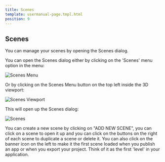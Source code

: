 ```yaml
---
title: Scenes
template: usermanual-page.tmpl.html
position: 9
---
```


## Scenes

You can manage your scenes by opening the Scenes dialog.

You can open the Scenes dialog either by clicking on the 'Scenes' menu option in the menu:

![Scenes Menu][1]

Or by clicking on the Scenes Menu button on the top left inside the 3D viewport:

![Scenes Viewport][2]

This will open up the Scenes dialog:

![Scenes][3]

You can create a new scene by clicking on "ADD NEW SCENE", you can click on a scene to open it up and you can click on the buttons on the right of each scene to duplicate a scene or delete it. You can also click on the banner icon on the left to make it the first scene loaded when you publish an app or when you export your project. Think of it as the first 'level' in your application.

[1]: /images/user-manual/editor/scenes-menu.jpg
[2]: /images/user-manual/editor/scenes-viewport.jpg
[3]: /images/user-manual/editor/scenes.jpg
